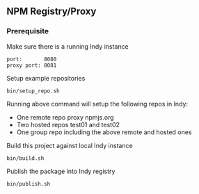 ## NPM Registry/Proxy 

### Prerequisite

Make sure there is a running Indy instance
````
port:       8080
proxy port: 8081
````

Setup example repositories
```
bin/setup_repo.sh
```

Running above command will setup the following repos in Indy:
- One remote repo proxy npmjs.org
- Two hosted repos test01 and test02
- One group repo including the above remote and hosted ones

Build this project against local Indy instance
```
bin/build.sh
```

Publish the package into Indy registry
```
bin/publish.sh
```

